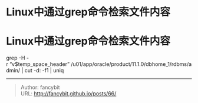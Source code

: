 # Linux中通过grep命令检索文件内容

<div class="header"><h1 class="single-title animate__animated animate__pulse animate__faster">Linux中通过grep命令检索文件内容</h1></div>

<div class="content" id="content"><!-- raw HTML omitted --><!-- raw HTML omitted --><precode language="" precodenum="0"></precode><!-- raw HTML omitted --><!-- raw HTML omitted --><!-- raw HTML omitted --><precode language="" precodenum="1"></precode><p>grep&nbsp;-H&nbsp;-r&nbsp;“v$temp_space_header”&nbsp;/u01/app/oracle/product/11.1.0/dbhome_1/rdbms/admin/&nbsp;|&nbsp;cut&nbsp;-d:&nbsp;-f1&nbsp;|&nbsp;uniq<!-- raw HTML omitted --><!-- raw HTML omitted --></p><precode language="" precodenum="2"></precode><!-- raw HTML omitted --><!-- raw HTML omitted --><!-- raw HTML omitted --><!-- raw HTML omitted --><!-- raw HTML omitted --><!-- raw HTML omitted --><!-- raw HTML omitted --><!-- raw HTML omitted --><!-- raw HTML omitted --><!-- raw HTML omitted --><!-- raw HTML omitted --><!-- raw HTML omitted --><!-- raw HTML omitted --><!-- raw HTML omitted --><precode language="" precodenum="3"></precode></div>



---

> Author: fancybit  
> URL: http://fancybit.github.io/posts/66/  

